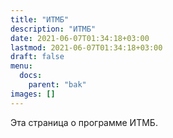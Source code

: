 ```yaml
---
title: "ИТМБ"
description: "ИТМБ"
date: 2021-06-07T01:34:18+03:00
lastmod: 2021-06-07T01:34:18+03:00
draft: false
menu: 
  docs:
    parent: "bak"
images: []
---
```


Эта страница о программе ИТМБ.
